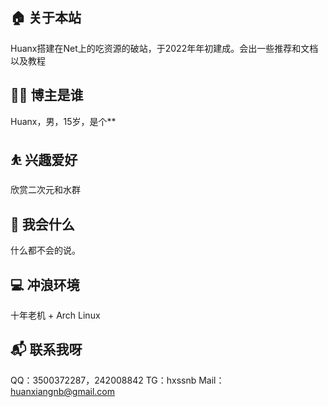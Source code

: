 ## 🏠 关于本站
  Huanx搭建在Net上的吃资源的破站，于2022年年初建成。会出一些推荐和文档以及教程
## 👨‍💻 博主是谁
Huanx，男，15岁，是个**
## ⛹ 兴趣爱好
欣赏二次元和水群
## 💪 我会什么
什么都不会的说。
## 💻 冲浪环境
十年老机 + Arch Linux
## 📬 联系我呀
QQ：3500372287，242008842
TG：hxssnb
Mail：huanxiangnb@gmail.com
